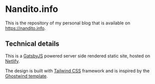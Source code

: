 # Nandito.info

This is the repository of my personal blog that is available on https://nandito.info.

## Technical details

This is a [GatsbyJS](https://www.gatsbyjs.org/) powered server side rendered static site, hosted on [Netlify](https://www.netlify.com/).

The design is built with [Tailwind CSS](https://tailwindcss.com/) framework and is inspired by the [Ghostwind template](https://github.com/tailwindtoolbox/Ghostwind).
